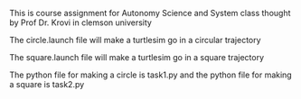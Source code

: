 This is course assignment for Autonomy Science and System class thought by Prof Dr. Krovi in clemson university

The circle.launch file will make a turtlesim go in a circular trajectory

The square.launch file will make a turtlesim go in a square trajectory

The python file for making a circle is task1.py and the python file for making a square is task2.py

